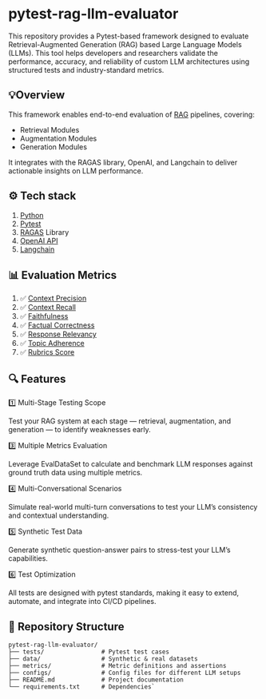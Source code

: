 # pytest-rag-llm-evaluator

This repository provides a Pytest-based framework designed to evaluate Retrieval-Augmented Generation (RAG) based Large Language Models (LLMs). This tool helps developers and researchers validate the performance, accuracy, and reliability of custom LLM architectures using structured tests and industry-standard metrics.

## 💡Overview

This framework enables end-to-end evaluation of [RAG](https://blogs.nvidia.com/blog/what-is-retrieval-augmented-generation/) pipelines, covering:
* 	Retrieval Modules
* 	Augmentation Modules
* 	Generation Modules

It integrates with the RAGAS library, OpenAI, and Langchain to deliver actionable insights on LLM performance.

## ⚙️ Tech stack
1. [Python](https://www.python.org/downloads/)
2. [Pytest](https://docs.pytest.org/en/stable/)
3. [RAGAS](https://docs.ragas.io/) Library
4. [OpenAI API](https://platform.openai.com/)
5. [Langchain](https://python.langchain.com/docs/introduction/)

## 📊 Evaluation Metrics
1. ✅ [Context Precision](https://docs.ragas.io/en/latest/concepts/metrics/available_metrics/context_precision/)
2. ✅ [Context Recall](https://docs.ragas.io/en/latest/concepts/metrics/available_metrics/context_recall/)
3. ✅ [Faithfulness](https://docs.ragas.io/en/latest/concepts/metrics/available_metrics/faithfulness/)
4. ✅ [Factual Correctness](https://docs.ragas.io/en/latest/concepts/metrics/available_metrics/factual_correctness/)
5. ✅ [Response Relevancy](https://docs.ragas.io/en/latest/concepts/metrics/available_metrics/answer_relevance/)
6. ✅ [Topic Adherence](https://docs.ragas.io/en/latest/concepts/metrics/available_metrics/agents/#topic_adherence)
7. ✅ [Rubrics Score](https://docs.ragas.io/en/latest/concepts/metrics/available_metrics/general_purpose/#rubrics-based-scoring)

## 🔍 Features

1️⃣ Multi-Stage Testing Scope

Test your RAG system at each stage — retrieval, augmentation, and generation — to identify weaknesses early.

3️⃣ Multiple Metrics Evaluation

Leverage EvalDataSet to calculate and benchmark LLM responses against ground truth data using multiple metrics.

4️⃣ Multi-Conversational Scenarios

Simulate real-world multi-turn conversations to test your LLM’s consistency and contextual understanding.

5️⃣ Synthetic Test Data

Generate synthetic question-answer pairs to stress-test your LLM’s capabilities.

6️⃣ Test Optimization

All tests are designed with pytest standards, making it easy to extend, automate, and integrate into CI/CD pipelines.

## 📂 Repository Structure
````plaintext
pytest-rag-llm-evaluator/
├── tests/                # Pytest test cases
├── data/                 # Synthetic & real datasets
├── metrics/              # Metric definitions and assertions
├── configs/              # Config files for different LLM setups
├── README.md             # Project documentation
└── requirements.txt      # Dependencies`
````

